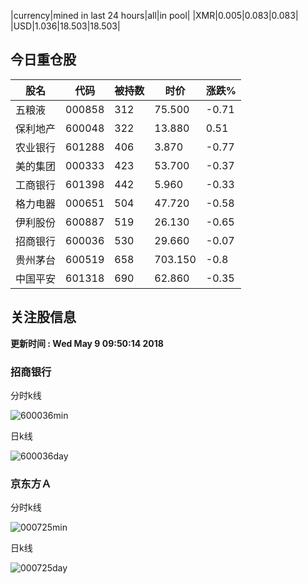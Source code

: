 |currency|mined in last 24 hours|all|in pool|
|XMR|0.005|0.083|0.083|
|USD|1.036|18.503|18.503|

## 今日重仓股 

|股名|代码|被持数|时价|涨跌%|
|---|---|---|---|---|
|五粮液|000858|312|75.500|-0.71|
|保利地产|600048|322|13.880|0.51|
|农业银行|601288|406|3.870|-0.77|
|美的集团|000333|423|53.700|-0.37|
|工商银行|601398|442|5.960|-0.33|
|格力电器|000651|504|47.720|-0.58|
|伊利股份|600887|519|26.130|-0.65|
|招商银行|600036|530|29.660|-0.07|
|贵州茅台|600519|658|703.150|-0.8|
|中国平安|601318|690|62.860|-0.35|

## 关注股信息
**更新时间 : Wed May  9 09:50:14 2018**
### 招商银行 
分时k线

![600036min](http://image.sinajs.cn/newchart/min/n/sh600036.gif)

日k线

![600036day](http://image.sinajs.cn/newchart/daily/n/sh600036.gif)

### 京东方Ａ 
分时k线

![000725min](http://image.sinajs.cn/newchart/min/n/sz000725.gif)

日k线

![000725day](http://image.sinajs.cn/newchart/daily/n/sz000725.gif)
